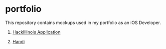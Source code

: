 # portfolio

This repository contains mockups used in my portfolio as an iOS Developer.

1. [HackIllinois Application](https://www.behance.net/gallery/56050265/HackIllinois-2017-iOS-Application)

2. [Handi]()
